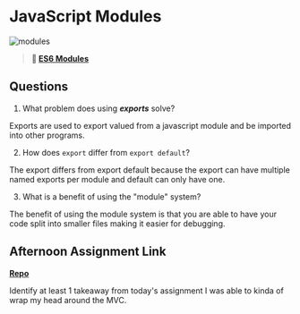 # JavaScript Modules

![modules](https://bcw.blob.core.windows.net/public/img/1015719031845190)

> **📖 [ES6 Modules](https://codeworksacademy.com/fs-student-guide/resources/wk3/01-Modules)**

## Questions

1. What problem does using ***exports*** solve?

Exports are used to export valued from a javascript module and be imported into other programs.

2. How does `export` differ from `export default`?

The export differs from export default because the export can have multiple named exports per module and default can only have one.

3. What is a benefit of using the "module" system?

The benefit of using the module system is that you are able to have your code split into smaller files making it easier for debugging.

## Afternoon Assignment Link

**[Repo](https://github.com/JackelinRodriguez/week3-labs/tree/main/week3-lab1)**

Identify at least 1 takeaway from today's assignment
I was able to kinda of wrap my head around the MVC.